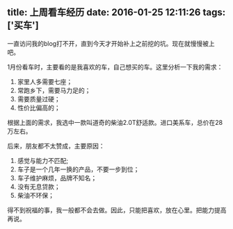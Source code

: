 title: 上周看车经历
date: 2016-01-25 12:11:26
tags: ['买车']
---

一直访问我的blog打不开，直到今天才开始补上之前挖的坑。现在就慢慢被上吧。

1月份看车时，主要看的是我喜欢的车，自己想买的车。这里分析一下我的需求：

1. 家里人多需要七座；
2. 常跑乡下，需要马力足的；
3. 需要质量过硬；
4. 性价比偏高的；



根据上面的需求，我选中一款叫道奇的柴油2.0T舒适款。进口美系车，总价在28万左右。


后来，朋友都不太赞成，主要原因：

1. 感觉与能力不匹配;
2. 车子是一个几年一换的产品，不要一步到位；
3. 车子维护麻烦，品牌不知名；
4. 没有无息贷款；
5. 柴油不环保；


得不到祝福的事，我一般都不会去做。因此，只能把喜欢，放在心里。把能力提高再说。
